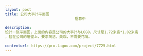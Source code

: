 ```yaml
---                
layout: post       
title: 公司大事计平面图
                                招募中
           
description: 
设计一张平面图，上面的内容是公司的大事计与LOGO，尺寸是1.72米宽*1.02米高 
，挂在公司的墙壁上，要求简洁、美观，不需要花哨。
     
contenturl: https://pro.lagou.com/project/7725.html      
---                 
```


